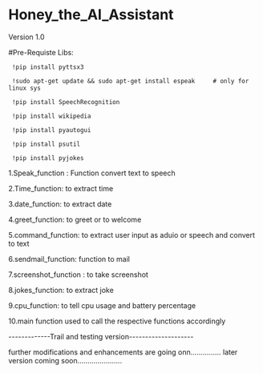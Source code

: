 # Honey_the_AI_Assistant
Version 1.0

#Pre-Requiste Libs: 
 
     !pip install pyttsx3

     !sudo apt-get update && sudo apt-get install espeak     # only for linux sys

     !pip install SpeechRecognition

     !pip install wikipedia

     !pip install pyautogui

     !pip install psutil

     !pip install pyjokes
      
 
 1.Speak_function : Function convert text to speech
 
 2.Time_function: to extract time 
 
 3.date_function: to extract date 
 
 4.greet_function: to greet or to welcome 
 
 5.command_function: to extract user input as aduio or speech and convert to text 
 
 6.sendmail_function: function to mail 
 
 7.screenshot_function : to take screenshot 
 
 8.jokes_function: to extract joke 
 
 9.cpu_function: to tell cpu usage and battery percentage
 
 
 10.main function used to call the respective functions accordingly 
 
 
 -------------Trail and testing version--------------------
 
 
 further modifications and enhancements are going onn............... later version coming soon......................
 
 
